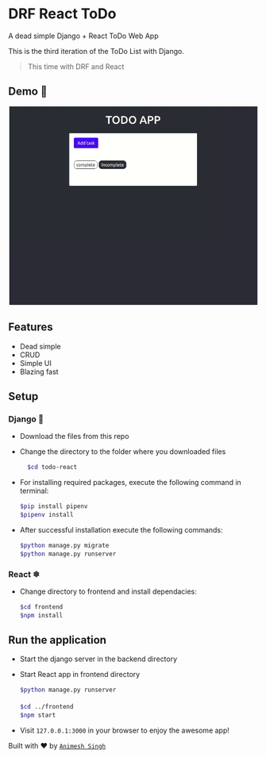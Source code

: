 # DRF React ToDo
A dead simple Django + React ToDo Web App

This is the third iteration of the ToDo List with Django. 
>This time with DRF and React

## Demo 🔰
<p align="center">
<img src="./demo.gif" width="500" height="400"></img>
</p>

## Features

- Dead simple
- CRUD
- Simple UI
- Blazing fast

## Setup

### Django 🎇

- Download the files from this repo
- Change the directory to the folder where you downloaded files
  ```bash
    $cd todo-react 
    ```
- For installing required packages, execute the following command in terminal:

    ```bash
    $pip install pipenv
    $pipenv install 
    ```

- After successful installation execute the following commands:

    ```bash
    $python manage.py migrate
    $python manage.py runserver
    ```

### React ❄

- Change directory to frontend and install dependacies:
  ```bash
  $cd frontend
  $npm install 
  ```

## Run the application
- Start the django server in the backend directory
- Start React app in frontend directory
    ```bash
    $python manage.py runserver

    $cd ../frontend
    $npm start
    ```


- Visit `127.0.0.1:3000` in your browser to enjoy the awesome app!

Built with ♥ by [`Animesh Singh`](http://github.com/AnimeshRy)


